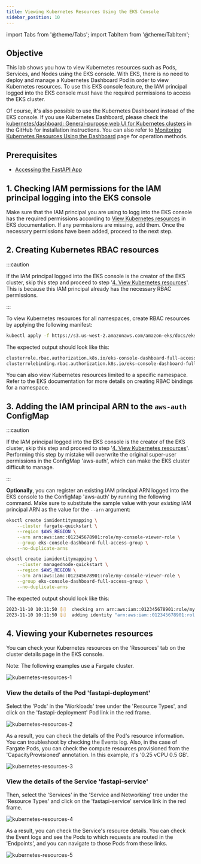 ```yaml
---
title: Viewing Kubernetes Resources Using the EKS Console
sidebar_position: 10
---
```

import Tabs from '@theme/Tabs';
import TabItem from '@theme/TabItem';

## Objective

This lab shows you how to view Kubernetes resources such as Pods, Services, and Nodes using the EKS console. With EKS, there is no need to deploy and manage a Kubernetes Dashboard Pod in order to view Kubernetes resources. To use this EKS console feature, the IAM principal logged into the EKS console must have the required permissions to access the EKS cluster. 

Of course, it's also possible to use the Kubernetes Dashboard instead of the EKS console. If you use Kubernetes Dashboard, please check the [kubernetes/dashboard: General-purpose web UI for Kubernetes clusters](https://github.com/kubernetes/dashboard) in the GitHub for installation instructions. You can also refer to [Monitoring Kubernetes Resources Using the Dashboard](http://localhost:3000/docs/kubernetes/python/kubernetes-dashboard) page for operation methods.

## Prerequisites

- [Accessing the FastAPI App](./access-app.md)

## 1. Checking IAM permissions for the IAM principal logging into the EKS console

Make sure that the IAM principal you are using to logg into the EKS console has the required permissions according to [View Kubernetes resources](https://docs.aws.amazon.com/eks/latest/userguide/view-kubernetes-resources.html#view-kubernetes-resources-permissions) in EKS documentation. If any permissions are missing, add them. Once the necessary permissions have been added, proceed to the next step.

## 2. Creating Kubernetes RBAC resources


:::caution

If the IAM principal logged into the EKS console is the creator of the EKS cluster, skip this step and proceed to step '[4. View Kubernetes resources](#4-viewing-your-kubernetes-resources)'. This is because this IAM principal already has the necessary RBAC permissions.

:::


To view Kubernetes resources for all namespaces, create RBAC resources by applying the following manifest:

```bash
kubectl apply -f https://s3.us-west-2.amazonaws.com/amazon-eks/docs/eks-console-full-access.yaml
```

The expected output should look like this:

```bash
clusterrole.rbac.authorization.k8s.io/eks-console-dashboard-full-access-clusterrole created
clusterrolebinding.rbac.authorization.k8s.io/eks-console-dashboard-full-access-binding created

```

You can also view Kubernetes resources limited to a specific namespace. Refer to the EKS documentation for more details on creating RBAC bindings for a namespace.

## 3. Adding the IAM principal ARN to the `aws-auth` ConfigMap

:::caution

If the IAM principal logged into the EKS console is the creator of the EKS cluster, skip this step and proceed to step '[4. View Kubernetes resources](#4-viewing-your-kubernetes-resources)'. Performing this step by mistake will overwrite the original super-user permissions in the ConfigMap 'aws-auth', which can make the EKS cluster difficult to manage.

:::

**Optionally**, you can register an existing IAM principal ARN logged into the EKS console to the ConfigMap 'aws-auth' by running the following command. Make sure to substitute the sample value with your _existing_ IAM principal ARN as the value for the `--arn` argument:

<Tabs>
  <TabItem value="Fargate" label="Fargate" default>

```bash
eksctl create iamidentitymapping \
    --cluster fargate-quickstart \
    --region $AWS_REGION \
    --arn arn:aws:iam::012345678901:role/my-console-viewer-role \
    --group eks-console-dashboard-full-access-group \
    --no-duplicate-arns
```

  </TabItem>
    <TabItem value="Managed Node Groups" label="Managed Node Groups" default>

```bash
eksctl create iamidentitymapping \
    --cluster managednode-quickstart \
    --region $AWS_REGION \
    --arn arn:aws:iam::012345678901:role/my-console-viewer-role \
    --group eks-console-dashboard-full-access-group \
    --no-duplicate-arns
```
  </TabItem>
</Tabs>

The expected output should look like this:

```bash
2023-11-10 10:11:50 [ℹ]  checking arn arn:aws:iam::012345678901:role/my-console-viewer-role against entries in the auth ConfigMap
2023-11-10 10:11:50 [ℹ]  adding identity "arn:aws:iam::012345678901:role/my-console-viewer-role" to auth ConfigMap
```

## 4. Viewing your Kubernetes resources

You can check your Kubernetes resources on the 'Resources' tab on the cluster details page in the EKS console. 

Note: The following examples use a Fargate cluster.

![kubernetes-resources-1](./images/kubernetes-resources-1.jpg)

### View the details of the Pod 'fastapi-deployment'

Select the 'Pods' in the 'Workloads' tree under the 'Resource Types', and click on the 'fastapi-deployment' Pod link in the red frame.

![kubernetes-resources-2](./images/kubernetes-resources-2.jpg)

As a result, you can check the details of the Pod's resource information. You can troubleshoot by checking the Events log. Also, in the case of Fargate Pods, you can check the compute resources provisioned from the 'CapacityProvisioned' annotation. In this example, it's '0.25 vCPU 0.5 GB'.

![kubernetes-resources-3](./images/kubernetes-resources-3.jpg)

### View the details of the Service 'fastapi-service'

Then, select the 'Services' in the 'Service and Networking' tree under the 'Resource Types' and click on the 'fastapi-service' service link in the red frame.

![kubernetes-resources-4](./images/kubernetes-resources-4.jpg)

As a result, you can check the Service's resource details. You can check the Event logs and see the Pods to which requests are routed in the 'Endpoints', and you can navigate to those Pods from these links.

![kubernetes-resources-5](./images/kubernetes-resources-5.jpg)
